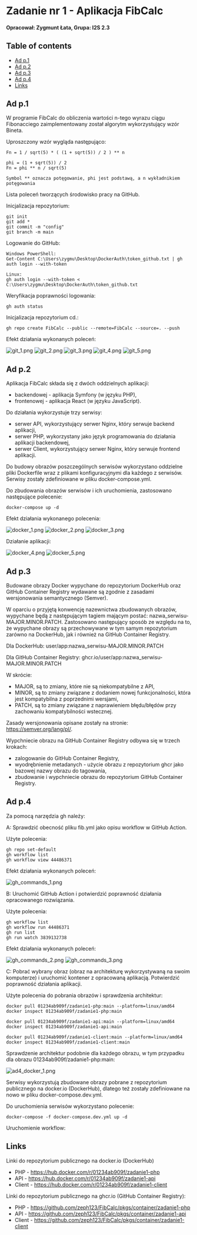 # Zadanie nr 1 - Aplikacja FibCalc

#### Opracował: Zygmunt Łata, Grupa: I2S 2.3

## Table of contents
* [Ad p.1](#ad-p1)
* [Ad p.2](#ad-p2)
* [Ad p.3](#ad-p3)
* [Ad p.4](#ad-p4)
* [Links](#links)

## Ad p.1
W programie FibCalc do obliczenia wartości n-tego wyrazu ciągu Fibonacciego 
zaimplementowany został algorytm wykorzystujący wzór Bineta.

Uproszczony wzór wygląda następująco:

```
Fn = 1 / sqrt(5) * ( (1 + sqrt(5)) / 2 ) ** n

phi = (1 + sqrt(5)) / 2
Fn = phi ** n / sqrt(5)

Symbol ** oznacza potęgowanie, phi jest podstawą, a n wykładnikiem potęgowania
```

Lista poleceń tworzących środowisko pracy na GitHub.

Inicjalizacja repozytorium:
```
git init
git add *
git commit -m "config"
git branch -m main
```

Logowanie do GitHub:
```
Windows PowerShell:
Get-Content C:\Users\zygmu\Desktop\DockerAuth\token_github.txt | gh auth login --with-token

Linux:
gh auth login --with-token < C:\Users\zygmu\Desktop\DockerAuth\token_github.txt
```

Weryfikacja poprawności logowania:
```
gh auth status
```

Inicjalizacja repozytorium cd.:
```
gh repo create FibCalc --public --remote=FibCalc --source=. --push
```

Efekt działania wykonanych poleceń:

<img alt="git_1.png" src="./screenshots/git_1.png"/>

<img alt="git_2.png" src="./screenshots/git_2.png"/>

<img alt="git_3.png" src="./screenshots/git_3.png"/>

<img alt="git_4.png" src="./screenshots/git_4.png"/>

<img alt="git_5.png" src="./screenshots/git_5.png"/>

## Ad p.2
Aplikacja FibCalc składa się z dwóch oddzielnych aplikacji:
* backendowej - aplikacja Symfony (w języku PHP),
* frontenowej - aplikacja React (w języku JavaScript).

Do działania wykorzystuje trzy serwisy:
* serwer API, wykorzystujący serwer Nginx, który serwuje backend aplikacji,
* serwer PHP, wykorzystany jako język programowania do działania aplikacji backendowej,
* serwer Client, wykorzystujący serwer Nginx, który serwuje frontend aplikacji.

Do budowy obrazów poszczególnych serwisów wykorzystano oddzielne pliki Dockerfile
wraz z plikami konfiguracyjnymi dla każdego z serwisów. Serwisy zostały zdefiniowane 
w pliku docker-compose.yml.

Do zbudowania obrazów serwisów i ich uruchomienia, zastosowano następujące polecenie:

```
docker-compose up -d
```

Efekt działania wykonanego polecenia:

<img alt="docker_1.png" src="./screenshots/docker_1.png"/>

<img alt="docker_2.png" src="./screenshots/docker_2.png"/>

<img alt="docker_3.png" src="./screenshots/docker_3.png"/>

Działanie aplikacji:

<img alt="docker_4.png" src="./screenshots/docker_4.png"/>

<img alt="docker_5.png" src="./screenshots/docker_5.png"/>

## Ad p.3

Budowane obrazy Docker wypychane do repozytorium DockerHub oraz 
GitHub Container Registry wydawane są zgodnie z zasadami wersjonowania 
semantycznego (Semver).

W oparciu o przyjętą konwencję nazewnictwa zbudowanych obrazów, wypychane
będą z następującym tagiem mającym postać: nazwa_serwisu-MAJOR.MINOR.PATCH.
Zastosowano następujący sposób ze względu na to, że wypychane obrazy są 
przechowywane w tym samym repozytorium zarówno na DockerHub, jak i również na
GitHub Container Registry.

Dla DockerHub: user/app:nazwa_serwisu-MAJOR.MINOR.PATCH

Dla GitHub Container Registry: ghcr.io/user/app:nazwa_serwisu-MAJOR.MINOR.PATCH

W skrócie:
* MAJOR, są to zmiany, które nie są niekompatybilne z API,
* MINOR, są to zmiany związane z dodaniem nowej funkcjonalności, 
która jest kompatybilna z poprzednimi wersjami,
* PATCH, są to zmiany związane z naprawieniem błędu/błędów przy 
zachowaniu kompatybilności wstecznej.

Zasady wersjonowania opisane zostały na stronie: https://semver.org/lang/pl/.

Wypchniecie obrazu na GitHub Container Registry odbywa się w trzech krokach:
* zalogowanie do GitHub Container Registry,
* wyodrębnienie metadanych - użycie obrazu z repozytorium ghcr jako bazowej nazwy
obrazu do tagowania,
* zbudowanie i wypchniecie obrazu do repozytorium GitHub Container Registry.

## Ad p.4

Za pomocą narzędzia gh należy:

A: Sprawdzić obecność pliku fib.yml jako opisu workflow w GitHub Action.

Użyte polecenia:
```
gh repo set-default
gh workflow list
gh workflow view 44486371
```

Efekt działania wykonanych poleceń:

<img alt="gh_commands_1.png" src="./screenshots/gh_commands_1.png"/>

B: Uruchomić GitHub Action i potwierdzić poprawność działania opracowanego
rozwiązania.

Użyte polecenia:
```
gh workflow list
gh workflow run 44486371
gh run list
gh run watch 3839132738
```

Efekt działania wykonanych poleceń:

<img alt="gh_commands_2.png" src="./screenshots/gh_commands_2.png"/>

<img alt="gh_commands_3.png" src="./screenshots/gh_commands_3.png"/>

C: Pobrać wybrany obraz (obraz na architekturę wykorzystywaną na swoim 
komputerze) i uruchomić kontener z opracowaną aplikacją. 
Potwierdzić poprawność działania aplikacji. 

Użyte polecenia do pobrania obrazów i sprawdzenia architektur:
```
docker pull 01234ab909f/zadanie1-php:main --platform=linux/amd64
docker inspect 01234ab909f/zadanie1-php:main

docker pull 01234ab909f/zadanie1-api:main --platform=linux/amd64
docker inspect 01234ab909f/zadanie1-api:main

docker pull 01234ab909f/zadanie1-client:main --platform=linux/amd64
docker inspect 01234ab909f/zadanie1-client:main
```

Sprawdzenie architektur podobnie dla każdego obrazu, w tym przypadku dla 
obrazu 01234ab909f/zadanie1-php:main:

<img alt="ad4_docker_1.png" src="./screenshots/ad4_docker_1.png"/>

Serwisy wykorzystują zbudowane obrazy pobrane z repozytorium
publicznego na docker.io (DockerHub), dlatego też zostały zdefiniowane
na nowo w pliku docker-compose.dev.yml.

Do uruchomienia serwisów wykorzystano polecenie:
```
docker-compose -f docker-compose.dev.yml up -d
```

Uruchomienie workflow:

## Links

Linki do repozytorium publicznego na docker.io (DockerHub)
* PHP - https://hub.docker.com/r/01234ab909f/zadanie1-php
* API - https://hub.docker.com/r/01234ab909f/zadanie1-api
* Client - https://hub.docker.com/r/01234ab909f/zadanie1-client

Linki do repozytorium publicznego na ghcr.io (GitHub Container Registry):
* PHP - https://github.com/zeph123/FibCalc/pkgs/container/zadanie1-php
* API - https://github.com/zeph123/FibCalc/pkgs/container/zadanie1-api
* Client - https://github.com/zeph123/FibCalc/pkgs/container/zadanie1-client

